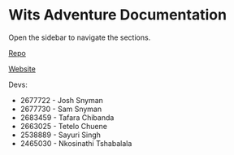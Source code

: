 # Wits Adventure Documentation

Open the sidebar to navigate the sections.

[Repo](https://github.com/Wits-Adventure/Wits-Adventure)

[Website](https://wits-adventure-wallnutys-projects.vercel.app/)

Devs:
- 2677722 - Josh Snyman
- 2677730 - Sam Snyman
- 2683459 - Tafara Chibanda
- 2663025 - Tetelo Chuene
- 2538889 - Sayuri Singh
- 2465030 - Nkosinathi Tshabalala